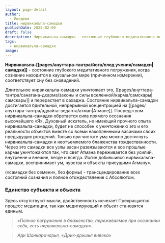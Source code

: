 ```yaml
---
layout: page-detail
author:
  - Яшодеви
title: нирвикальпа-самадхи
publishDate: 2025-02-09
draft: false
description: Нирвикальпа-самадхи - cостояние глубокого медитативного погружения, когда сознание находится в каузальном мире (причинном измерении), соответствует сну без сновидений.
tags:
  - нирвикальпа-самадхи
image:
---
```


**Нирвикальпа-[[pages/ануттара-тантра/йога/плод учения/самадхи|самадхи]]** - cостояние глубокого медитативного погружения, когда сознание находится в каузальном мире (причинном измерении), соответствует сну без сновидений.

Длительное нирвикальпа-самадхи уничтожает эго, [[pages/ануттара-тантра/санатана-дхарма/законы и силы вселенной/карма/самскары|самскары]] и перерастает в сахаджа. Состояние нирвикальпа-самадхи достигается бдительной, непрерывной концентрацией на [[pages/ануттара-тантра/адвайта-веданта/атман|Атмане]]. Посредством нирвикальпа-самадхи обретается сила прямого осознания высочайшего «Я». Духовный искатель, не имеющий прочного опыта нирвикальпа-самадхи, будет не способен к уничтожению эго и его реальности объектов вместе со всеми накопленными васанами своих предыдущих рождений. Только при чистоте ума можно достигнуть нирвикальпа-самадхи и неотъемлемого блаженства тождественности. Через это самадхи все узлы васан развязываются и все прошлые кармы уничтожаются так, что свет Атмана переживается без усилий, внутренне и внешне, везде и всегда. Йогин добившийся нирвикальпа-самадхи, воспринимает ум, чувства и объекты присущими Атману».

(«самадхи без семени», без формы) - трансцендирование всех состояний сознания и полное отождествление с Абсолютом.

### Единство субъекта и объекта
 
Здесь отсутствуют мысли, двойственность исчезает   Прекращается процесс медитации, так как медитирующий и объект становятся единым.

>*«Полное погружение в блаженство, переживаемое при осознании себя, есть нирвикальпа-самадхи».*
  
>*Ади Шанкарачарья, «Дрик-дришья вивека»*

